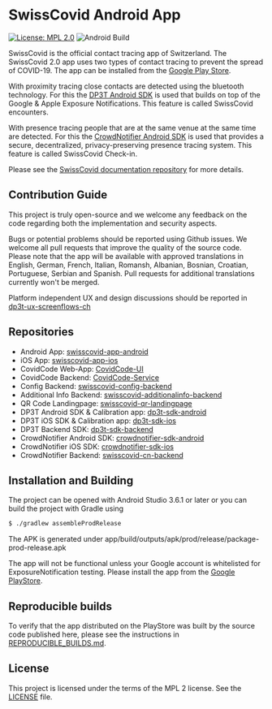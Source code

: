 # SwissCovid Android App

[![License: MPL 2.0](https://img.shields.io/badge/License-MPL%202.0-brightgreen.svg)](https://github.com/DP-3T/dp3t-app-android-ch/blob/master/LICENSE)
![Android Build](https://github.com/DP-3T/dp3t-app-android-ch/workflows/Android%20Build/badge.svg)

SwissCovid is the official contact tracing app of Switzerland. The SwissCovid 2.0 app uses two types of contact tracing to prevent the spread of COVID-19. The app can be installed from the [Google Play Store](https://play.google.com/store/apps/details?id=ch.admin.bag.dp3t).

With proximity tracing close contacts are detected using the bluetooth technology. For this the [DP3T Android SDK](https://github.com/DP-3T/dp3t-sdk-android) is used that builds on top of the Google & Apple Exposure Notifications. This feature is called SwissCovid encounters.

With presence tracing people that are at the same venue at the same time are detected. For this the [CrowdNotifier Android SDK](https://github.com/CrowdNotifier/crowdnotifier-sdk-android) is used that provides a secure, decentralized, privacy-preserving presence tracing system. This feature is called SwissCovid Check-in.

Please see the [SwissCovid documentation repository](https://github.com/SwissCovid/swisscovid-doc) for more details.

## Contribution Guide

This project is truly open-source and we welcome any feedback on the code regarding both the implementation and security aspects.

Bugs or potential problems should be reported using Github issues. We welcome all pull requests that improve the quality of the source code. Please note that the app will be available with approved translations in English, German, French, Italian, Romansh, Albanian, Bosnian, Croatian, Portuguese, Serbian and Spanish. Pull requests for additional translations currently won't be merged.

Platform independent UX and design discussions should be reported in [dp3t-ux-screenflows-ch](https://github.com/DP-3T/dp3t-ux-screenflows-ch)

## Repositories
* Android App: [swisscovid-app-android](https://github.com/SwissCovid/swisscovid-app-android)
* iOS App: [swisscovid-app-ios](https://github.com/SwissCovid/swisscovid-app-ios)
* CovidCode Web-App: [CovidCode-UI](https://github.com/admin-ch/CovidCode-UI)
* CovidCode Backend: [CovidCode-Service](https://github.com/admin-ch/CovidCode-service)
* Config Backend: [swisscovid-config-backend](https://github.com/SwissCovid/swisscovid-config-backend)
* Additional Info Backend: [swisscovid-additionalinfo-backend](https://github.com/SwissCovid/swisscovid-additionalinfo-backend)
* QR Code Landingpage: [swisscovid-qr-landingpage](https://github.com/SwissCovid/swisscovid-qr-landingpage)
* DP3T Android SDK & Calibration app: [dp3t-sdk-android](https://github.com/DP-3T/dp3t-sdk-android)
* DP3T iOS SDK & Calibration app: [dp3t-sdk-ios](https://github.com/DP-3T/dp3t-sdk-ios)
* DP3T Backend SDK: [dp3t-sdk-backend](https://github.com/DP-3T/dp3t-sdk-backend)
* CrowdNotifier Android SDK: [crowdnotifier-sdk-android](https://github.com/CrowdNotifier/crowdnotifier-sdk-android)
* CrowdNotifier iOS SDK: [crowdnotifier-sdk-ios](https://github.com/CrowdNotifier/crowdnotifier-sdk-ios)
* CrowdNotifier Backend: [swisscovid-cn-backend](https://github.com/SwissCovid/swisscovid-cn-backend)

## Installation and Building

The project can be opened with Android Studio 3.6.1 or later or you can build the project with Gradle using
```sh
$ ./gradlew assembleProdRelease
```
The APK is generated under app/build/outputs/apk/prod/release/package-prod-release.apk

The app will not be functional unless your Google account is whitelisted for ExposureNotification testing. Please install the app from the [Google PlayStore](https://play.google.com/store/apps/details?id=ch.admin.bag.dp3t).

## Reproducible builds

To verify that the app distributed on the PlayStore was built by the source code published here, please see the instructions in [REPRODUCIBLE_BUILDS.md](REPRODUCIBLE_BUILDS.md).

## License
This project is licensed under the terms of the MPL 2 license. See the [LICENSE](LICENSE) file.
